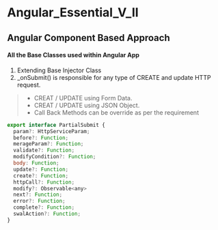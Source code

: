 # Angular_Essential_V_II
## Angular Component Based Approach
#### All the Base Classes used within Angular App
1. Extending Base Injector Class
2. _onSubmit() is responsible for any type of CREATE and update HTTP request.
> * CREAT / UPDATE using Form Data.
> * CREAT / UPDATE using JSON Object.
> * Call Back Methods can be override as per the requirement
```javascript
export interface PartialSubmit {
  param?: HttpServiceParam;
  before?: Function;
  merageParam?: Function;
  validate?: Function;
  modifyCondition?: Function;
  body: Function;
  update?: Function;
  create?: Function;
  httpCall?: Function;
  modify?: Observable<any>
  next?: Function;
  error?: Function;
  complete?: Function;
  swalAction?: Function;
}
```